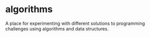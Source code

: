 # algorithms
A place for experimenting with different solutions to programming challenges using algorithms and data structures.

